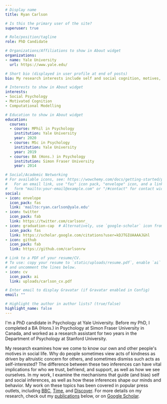 ```yaml
---
# Display name
title: Ryan Carlson

# Is this the primary user of the site?
superuser: true

# Role/position/tagline
role: PhD Candidate

# Organizations/Affiliations to show in About widget
organizations:
- name: Yale University
  url: https://www.yale.edu/

# Short bio (displayed in user profile at end of posts)
bio: My research interests include self and social cognition, motives, and morality.

# Interests to show in About widget
interests:
- Social Psychology
- Motivated Cognition
- Computational Modelling

# Education to show in About widget
education:
  courses:
  - course: MPhil in Psychology
    institution: Yale University
    year: 2020
  - course: MSc in Psychology
    institution: Yale University
    year: 2019
  - course: BA (Hons.) in Psychology
    institution: Simon Fraser University
    year: 2014

# Social/Academic Networking
# For available icons, see: https://wowchemy.com/docs/getting-started/page-builder/#icons
#   For an email link, use "fas" icon pack, "envelope" icon, and a link in the
#   form "mailto:your-email@example.com" or "/#contact" for contact widget.
social:
- icon: envelope
  icon_pack: fas
  link: 'mailto:ryan.carlson@yale.edu'
- icon: twitter
  icon_pack: fab
  link: https://twitter.com/carlsonr_
- icon: graduation-cap  # Alternatively, use `google-scholar` icon from `ai` icon pack
  icon_pack: fas
  link: https://scholar.google.com/citations?user=kDJTGIUAAAAJ&hl
- icon: github
  icon_pack: fab
  link: https://github.com/carlsonrw

# Link to a PDF of your resume/CV.
# To use: copy your resume to `static/uploads/resume.pdf`, enable `ai` icons in `params.toml`, 
# and uncomment the lines below.
- icon: cv
  icon_pack: ai
  link: uploads/carlson_cv.pdf

# Enter email to display Gravatar (if Gravatar enabled in Config)
email: ""

# Highlight the author in author lists? (true/false)
highlight_name: false
---
```


I'm a PhD candidate in Psychology at Yale University. Before my PhD, I completed a BA (Hons.) in Psychology at Simon Fraser University in Canada, and worked as a research assistant for two years in the Department of Psychology at Stanford University.

My research examines how we come to know our own and other people's motives in social life. Why do people sometimes view acts of kindness as driven by altruistic concern for others, and sometimes dismiss such acts as self-interested? The difference between these two inferences can have vital implications for who we trust, befriend, and support, as well as how we see ourselves. In my work, I examine the mechanisms that guide (and bias) self and social inferences, as well as how these inferences shape our minds and behavior. My work on these topics has been covered in popular press outlets, including [BBC](https://www.bbc.com/worklife/article/20211122-why-overly-kind-and-moral-people-can-rub-you-up-the-wrong-way), [Time](https://time.com/5859459/in-defense-of-virtue-signaling-2/), and [Discover](https://www.discovermagazine.com/mind/how-will-we-remember-the-coronavirus-pandemic). For more details on my research, check out my [publications](#featured) below, or on [Google Scholar](https://scholar.google.com/citations?user=kDJTGIUAAAAJ&hl=en&oi=ao).
